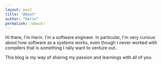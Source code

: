 ```yaml
---
layout: post
title: "About"
author: "Harin"
permalink: /about/
---
```


Hi there, I'm Harin. I'm a software engineer. In particular, I'm very curious about how software as a systems works, even though I never worked with compilers that is something I rally want to venture out..

This blog is my way of sharing my passion and learnings with all of you.

